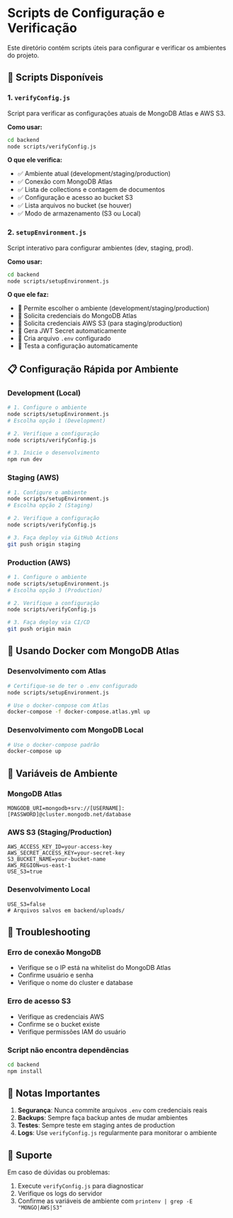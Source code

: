 # Scripts de Configuração e Verificação

Este diretório contém scripts úteis para configurar e verificar os ambientes do projeto.

## 🔧 Scripts Disponíveis

### 1. `verifyConfig.js`
Script para verificar as configurações atuais de MongoDB Atlas e AWS S3.

**Como usar:**
```bash
cd backend
node scripts/verifyConfig.js
```

**O que ele verifica:**
- ✅ Ambiente atual (development/staging/production)
- ✅ Conexão com MongoDB Atlas
- ✅ Lista de collections e contagem de documentos
- ✅ Configuração e acesso ao bucket S3
- ✅ Lista arquivos no bucket (se houver)
- ✅ Modo de armazenamento (S3 ou Local)

### 2. `setupEnvironment.js`
Script interativo para configurar ambientes (dev, staging, prod).

**Como usar:**
```bash
cd backend
node scripts/setupEnvironment.js
```

**O que ele faz:**
- 🔹 Permite escolher o ambiente (development/staging/production)
- 🔹 Solicita credenciais do MongoDB Atlas
- 🔹 Solicita credenciais AWS S3 (para staging/production)
- 🔹 Gera JWT Secret automaticamente
- 🔹 Cria arquivo `.env` configurado
- 🔹 Testa a configuração automaticamente

## 📋 Configuração Rápida por Ambiente

### Development (Local)
```bash
# 1. Configure o ambiente
node scripts/setupEnvironment.js
# Escolha opção 1 (Development)

# 2. Verifique a configuração
node scripts/verifyConfig.js

# 3. Inicie o desenvolvimento
npm run dev
```

### Staging (AWS)
```bash
# 1. Configure o ambiente
node scripts/setupEnvironment.js
# Escolha opção 2 (Staging)

# 2. Verifique a configuração
node scripts/verifyConfig.js

# 3. Faça deploy via GitHub Actions
git push origin staging
```

### Production (AWS)
```bash
# 1. Configure o ambiente
node scripts/setupEnvironment.js
# Escolha opção 3 (Production)

# 2. Verifique a configuração
node scripts/verifyConfig.js

# 3. Faça deploy via CI/CD
git push origin main
```

## 🐳 Usando Docker com MongoDB Atlas

### Desenvolvimento com Atlas
```bash
# Certifique-se de ter o .env configurado
node scripts/setupEnvironment.js

# Use o docker-compose com Atlas
docker-compose -f docker-compose.atlas.yml up
```

### Desenvolvimento com MongoDB Local
```bash
# Use o docker-compose padrão
docker-compose up
```

## 🔐 Variáveis de Ambiente

### MongoDB Atlas
```env
MONGODB_URI=mongodb+srv://[USERNAME]:[PASSWORD]@cluster.mongodb.net/database
```

### AWS S3 (Staging/Production)
```env
AWS_ACCESS_KEY_ID=your-access-key
AWS_SECRET_ACCESS_KEY=your-secret-key
S3_BUCKET_NAME=your-bucket-name
AWS_REGION=us-east-1
USE_S3=true
```

### Desenvolvimento Local
```env
USE_S3=false
# Arquivos salvos em backend/uploads/
```

## 🚨 Troubleshooting

### Erro de conexão MongoDB
- Verifique se o IP está na whitelist do MongoDB Atlas
- Confirme usuário e senha
- Verifique o nome do cluster e database

### Erro de acesso S3
- Verifique as credenciais AWS
- Confirme se o bucket existe
- Verifique permissões IAM do usuário

### Script não encontra dependências
```bash
cd backend
npm install
```

## 📝 Notas Importantes

1. **Segurança**: Nunca commite arquivos `.env` com credenciais reais
2. **Backups**: Sempre faça backup antes de mudar ambientes
3. **Testes**: Sempre teste em staging antes de production
4. **Logs**: Use `verifyConfig.js` regularmente para monitorar o ambiente

## 🤝 Suporte

Em caso de dúvidas ou problemas:
1. Execute `verifyConfig.js` para diagnosticar
2. Verifique os logs do servidor
3. Confirme as variáveis de ambiente com `printenv | grep -E "MONGO|AWS|S3"`
